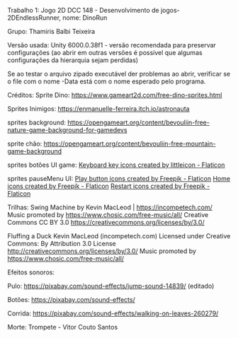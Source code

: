 Trabalho 1: Jogo 2D DCC 148 - Desenvolvimento de jogos-  2DEndlessRunner, nome: DinoRun

Grupo: Thamiris Balbi Teixeira 

Versão usada: Unity 6000.0.38f1 - versão recomendada para preservar configurações (ao abrir em outras versões é possível que algumas configurações da hierarquia sejam perdidas)

Se ao testar o arquivo zipado executável der problemas ao abrir, verificar se o file com o nome -Data está com o nome esperado pelo programa.

Créditos:
Sprite Dino: https://www.gameart2d.com/free-dino-sprites.html

Sprites Inimigos: https://enmanuelle-ferreira.itch.io/astronauta

sprites background: https://opengameart.org/content/bevouliin-free-nature-game-background-for-gamedevs

sprite chão: https://opengameart.org/content/bevouliin-free-mountain-game-background

sprites botões UI game: <a href="https://www.flaticon.com/free-icons/keyboard-key" title="keyboard key icons">Keyboard key icons created by littleicon - Flaticon</a>

sprites pauseMenu UI: <a href="https://www.flaticon.com/free-icons/play-button" title="play button icons">Play button icons created by Freepik - Flaticon</a> 
<a href="https://www.flaticon.com/free-icons/home" title="home icons">Home icons created by Freepik - Flaticon</a>
<a href="https://www.flaticon.com/free-icons/restart" title="restart icons">Restart icons created by Freepik - Flaticon</a>

Trilhas: Swing Machine by Kevin MacLeod | https://incompetech.com/
Music promoted by https://www.chosic.com/free-music/all/
Creative Commons CC BY 3.0
https://creativecommons.org/licenses/by/3.0/

Fluffing a Duck Kevin MacLeod (incompetech.com)
Licensed under Creative Commons: By Attribution 3.0 License
http://creativecommons.org/licenses/by/3.0/
Music promoted by https://www.chosic.com/free-music/all/ 

Efeitos sonoros: 

Pulo: https://pixabay.com/sound-effects/jump-sound-14839/ (editado)

Botões: https://pixabay.com/sound-effects/

Corrida: https://pixabay.com/sound-effects/walking-on-leaves-260279/

Morte: Trompete - Vitor Couto Santos

